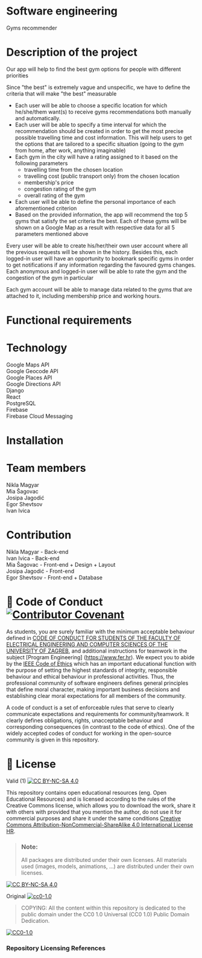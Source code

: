 # Software engineering
Gyms recommender

# Description of the project
Our app will help to find the best gym options for people with different priorities

Since "the best" is extremely vague and unspecific, we have to define the criteria that will make "the best" measurable
- Each user will be able to choose a specific location for which he/she/them want(s) to receive gyms recommendations both manually and automatically. 
- Each user will be able to specify a time interval for which the recommendation should be created in order to get the most precise possible travelling time and cost information. This will help users to get the options that are tailored to a specific situation (going to the gym from home, after work, anything imaginable)
- Each gym in the city will have a rating assigned to it based on the following parameters 
  - travelling time from the chosen location
  - travelling cost (public transport only) from the chosen location
  - membership's price
  - congestion rating of the gym
  - overall rating of the gym
- Each user will be able to define the personal importance of each aforementioned criterion
- Based on the provided information, the app will recommend the top 5 gyms that satisfy the set criteria the best. Each of these gyms will be shown on a Google Map as a result with respective data for all 5 parameters mentioned above

Every user will be able to create his/her/their own user account where all the previous requests will be shown in the history. Besides this, each logged-in user will have an opportunity to bookmark specific gyms in order to get notifications if any information regarding the favoured gyms changes.
Each anonymous and logged-in user will be able to rate the gym and the congestion of the gym in particular

Each gym account will be able to manage data related to the gyms that are attached to it, including membership price and working hours.


# Functional requirements


# Technology
Google Maps API  
Google Geocode API  
Google Places API  
Google Directions API  
Django  
React  
PostgreSQL  
Firebase  
Firebase Cloud Messaging  

# Installation
# Team members
Nikla Magyar  
Mia Šagovac  
Josipa Jagodić  
Egor Shevtsov  
Ivan Ivica  

# Contribution
Nikla Magyar - Back-end  
Ivan Ivica - Back-end  
Mia Šagovac - Front-end + Design + Layout  
Josipa Jagodić - Front-end  
Egor Shevtsov - Front-end + Database  



# 📝 Code of Conduct [![Contributor Covenant](https://img.shields.io/badge/Contributor%20Covenant-2.1-4baaaa.svg)](CODE_OF_CONDUCT.md)
As students, you are surely familiar with the minimum acceptable behaviour defined in [CODE OF CONDUCT FOR STUDENTS OF THE FACULTY OF ELECTRICAL ENGINEERING AND COMPUTER SCIENCES OF THE UNIVERSITY OF ZAGREB](https://www.fer.hr/_download/repository/Kodeks_ponasanja_studenata_FER-a_procisceni_tekst_2016%5B1%5D.pdf), and additional instructions for teamwork in the subject [Program Engineering] (https://www.fer.hr).
We expect you to abide by the [IEEE Code of Ethics](https://www.ieee.org/about/corporate/governance/p7-8.html) which has an important educational function with the purpose of setting the highest standards of integrity, responsible behaviour and ethical behaviour in professional activities. Thus, the professional community of software engineers defines general principles that define moral character, making important business decisions and establishing clear moral expectations for all members of the community.

A code of conduct is a set of enforceable rules that serve to clearly communicate expectations and requirements for community/teamwork. It clearly defines obligations, rights, unacceptable behaviour and corresponding consequences (in contrast to the code of ethics). One of the widely accepted codes of conduct for working in the open-source community is given in this repository.

# 📝 License
Valid (1)
[![CC BY-NC-SA 4.0][cc-by-nc-sa-shield]][cc-by-nc-sa]

This repository contains open educational resources (eng. Open Educational Resources) and is licensed according to the rules of the Creative Commons license, which allows you to download the work, share it with others with
provided that you mention the author, do not use it for commercial purposes and share it under the same conditions [Creative Commons Attribution-NonCommercial-ShareAlike 4.0 International License HR][cc-by-nc-sa].
>
> ### Note:
>
> All packages are distributed under their own licenses.
> All materials used (images, models, animations, ...) are distributed under their own licenses.

[![CC BY-NC-SA 4.0][cc-by-nc-sa-image]][cc-by-nc-sa]

[cc-by-nc-sa]: https://creativecommons.org/licenses/by-nc/4.0/deed.hr
[cc-by-nc-sa-image]: https://licensebuttons.net/l/by-nc-sa/4.0/88x31.png
[cc-by-nc-sa-shield]: https://img.shields.io/badge/License-CC%20BY--NC--SA%204.0-lightgrey.svg

Original [![cc0-1.0][cc0-1.0-shield]][cc0-1.0]
>
>COPYING: All the content within this repository is dedicated to the public domain under the CC0 1.0 Universal (CC0 1.0) Public Domain Dedication.
>
[![CC0-1.0][cc0-1.0-image]][cc0-1.0]

[cc0-1.0]: https://creativecommons.org/licenses/by/1.0/deed.en
[cc0-1.0-image]: https://licensebuttons.net/l/by/1.0/88x31.png
[cc0-1.0-shield]: https://img.shields.io/badge/License-CC0--1.0-lightgrey.svg

### Repository Licensing References

